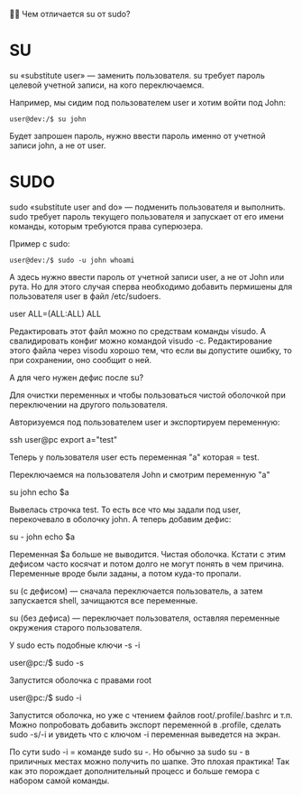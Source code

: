 🤨🤨 Чем отличается su от sudo?
# SU
su «substitute user» — заменить пользователя. su требует пароль целевой учетной записи, на кого переключаемся.

Например, мы сидим под пользователем user и хотим войти под John:
```
user@dev:/$ su john
```
Будет запрошен пароль, нужно ввести пароль именно от учетной записи john, а не от user.

# SUDO
sudo «substitute user and do» — подменить пользователя и выполнить. sudo требует пароль текущего пользователя и запускает от его имени команды, которым требуются права суперюзера.

Пример с sudo:
```
user@dev:/$ sudo -u john whoami
```
А здесь нужно ввести пароль от учетной записи user, а не от John или рута. Но для этого случая сперва необходимо добавить пермишены для пользователя user в файл /etc/sudoers.






user ALL=(ALL:ALL) ALL

Редактировать этот файл можно по средствам команды visudo. А свалидировать конфиг можно командой visudo -c. Редактирование этого файла через visodu хорошо тем, что если вы допустите ошибку, то при сохранении, оно сообщит о ней.

А для чего нужен дефис после su?

Для очистки переменных и чтобы пользоваться чистой оболочкой при переключении на другого пользователя.

Авторизуемся под пользователем user и экспортируем переменную:

ssh user@pc
export a="test"

Теперь у пользователя user есть переменная "a" которая = test.

Переключаемся на пользователя John и смотрим переменную "a"

su john
echo $a

Вывелась строчка test. То есть все что мы задали под user, перекочевало в оболочку john. А теперь добавим дефис:

su - john
echo $a

Переменная $a больше не выводится. Чистая оболочка. Кстати с этим дефисом часто косячат и потом долго не могут понять в чем причина. Переменные вроде были заданы, а потом куда-то пропали.

su (с дефисом) — сначала переключается пользователь, а затем запускается shell, зачищаются все переменные.

su (без дефиса) — переключает пользователя, оставляя переменные окружения старого пользователя.

У sudo есть подобные ключи -s -i

user@pc:/$ sudo -s

Запустится оболочка с правами root

user@pc:/$ sudo -i

Запустится оболочка, но уже с чтением файлов root/.profile/.bashrc и т.п. Можно попробовать добавить экспорт переменной в .profile, сделать sudo -s/-i и увидеть что с ключом -i переменная выведется на экран.

По сути sudo -i = команде sudo su -. Но обычно за sudo su - в приличных местах можно получить по шапке. Это плохая практика! Так как это порождает дополнительный процесс и больше гемора с набором самой команды.
